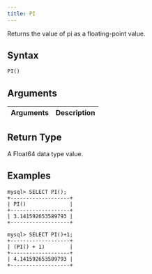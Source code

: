 ```yaml
---
title: PI
---
```


Returns the value of pi as a floating-point value.

## Syntax

```sql
PI()
```

## Arguments

| Arguments   | Description |
| ----------- | ----------- |

## Return Type

A Float64 data type value.


## Examples

```
mysql> SELECT PI();
+-------------------+
| PI()              |
+-------------------+
| 3.141592653589793 |
+-------------------+

mysql> SELECT PI()+1;
+-------------------+
| (PI() + 1)        |
+-------------------+
| 4.141592653589793 |
+-------------------+
```
